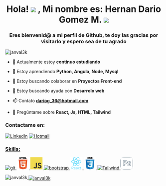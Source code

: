 <h1 align="center">Hola! <img src="https://media.giphy.com/media/hvRJCLFzcasrR4ia7z/giphy.gif" width="28"> , Mi nombre es: Hernan Dario Gomez M. <img src="https://github.com/TheDudeThatCode/TheDudeThatCode/blob/master/Assets/Developer.gif" width="30px"></h1>
<h3 align="center">Eres bienvenid@ a mi perfil de Github, te doy las gracias por visitarlo y espero sea de tu agrado</h3>

<p align="left"> <img src="https://komarev.com/ghpvc/?username=janval3k&label=Profile%20views&color=0e75b6&style=flat" alt="janval3k" /> </p>

- 🔭 Actualmente estoy **continuo estudiando**

- 🌱 Estoy aprendiendo **Python, Angula, Node, Mysql**

- 👯 Estoy buscando colaborar en **Proyectos Front-end**

- 🤝 Estoy buscando ayuda con **Desarrolo web**

- :mailbox: Contato **dariog_36@hotmail.com**

- 💬 Pregúntame sobre **React, Js, HTML, Tailwind**

<h3 align="left">Contactame en:</h3>
<p align="left">
<a href="https://www.linkedin.com/in/hernan-dario-gomez-marquez-b12958203/" target="blank"><img src="https://img.shields.io/static/v1?style=for-the-badge&message=LinkedIn&color=0A66C2&logo=LinkedIn&logoColor=FFFFFF&label=" alt="LinkedIn" /></a>
<a href="mailto:dariog_36@hormail.com" target="_blank">
<img src="https://img.shields.io/static/v1?style=for-the-badge&message=Hotmail&color=0078D4&logo=Microsoft%20Outlook&logoColor=FFFFFF&label=" alt="Hotmail" />
</p>

<h3 align="left">Skills:</h3>
<p align="left"> 
    <img src="https://www.vectorlogo.zone/logos/git-scm/git-scm-icon.svg" alt="git" width="40" height="40"/>   
    <img src="https://raw.githubusercontent.com/devicons/devicon/master/icons/html5/html5-original-wordmark.svg" alt="html5" width="40" height="40"/>  
    <img src="https://raw.githubusercontent.com/devicons/devicon/master/icons/javascript/javascript-original.svg" alt="javascript" width="40" height="40"/>  
    <img src="https://skillicons.dev/icons?i=cs" alt="bootstrap" width="40" height="40"/>  
    <img src="https://raw.githubusercontent.com/devicons/devicon/master/icons/react/react-original-wordmark.svg" alt="react" width="40" height="40"/>  
    <img src="https://raw.githubusercontent.com/devicons/devicon/master/icons/css3/css3-original-wordmark.svg" alt="css3" width="40" height="40"/>  
    <img src="https://www.vectorlogo.zone/logos/tailwindcss/tailwindcss-icon.svg" alt="Tailwind" width="40" height="40"/>  
    <img src="https://raw.githubusercontent.com/devicons/devicon/master/icons/photoshop/photoshop-line.svg" style="background-color: white; border-radius: 10px;" alt="photoshop" width="40" height="40"/>  
</p>

<p><img align="left" src="https://github-readme-stats.vercel.app/api/top-langs?username=janval3k&show_icons=true&locale=en&layout=compact" alt="janval3k" /></p>

<p>&nbsp;<img align="center" src="https://github-readme-stats.vercel.app/api?username=janval3k&show_icons=true&locale=en" alt="janval3k" /></p>
